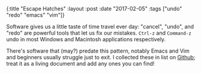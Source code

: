 {:title  "Escape Hatches"
 :layout :post
 :date   "2017-02-05"
 :tags   ["undo" "redo" "emacs" "vim"]}

Software gives us a little taste of time travel ever day: "cancel", "undo", and "redo" are powerful tools that let us fix our mistakes. `Ctrl-z` and `Command-z` undo in most Windows and Macintosh applications respectively.

There's software that (may?) predate this pattern, notably Emacs and Vim and beginners usually struggle just to exit. I collected these in list on [Github](https://github.com/sgepigon/escape-hatches); treat it as a living document and add any ones you can find!
